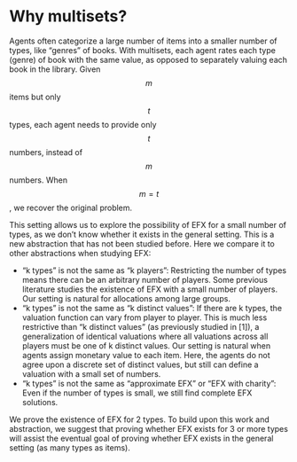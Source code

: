   
  
# Why multisets?

Agents often categorize a large number of items into a smaller number of types, like “genres” of books. With multisets, each agent rates each type (genre) of book with the same value, as opposed to separately valuing each book in the library. Given $$m$$ items but only $$t$$ types, each agent needs to provide only $$t$$ numbers, instead of $$m$$ numbers. When $$m=t$$, we recover the original problem.

This setting allows us to explore the possibility of EFX for a small number of types, as we don’t know whether it exists in the general setting. This is a new abstraction that has not been studied before. Here we compare it to other abstractions when studying EFX:

* “k types” is not the same as “k players”: Restricting the number of types means there can be an arbitrary number of players. Some previous literature studies the existence of EFX with a small number of players. Our setting is natural for allocations among large groups.
* “k types” is not the same as “k distinct values”: If there are k types, the valuation function can vary from player to player. This is much less restrictive than “k distinct values” (as previously studied in [1]), a generalization of identical valuations where all valuations across all players must be one of k distinct values. Our setting is natural when agents assign monetary value to each item. Here, the agents do not agree upon a discrete set of distinct values, but still can define a valuation with a small set of numbers.
* “k types” is not the same as “approximate EFX” or “EFX with charity”: Even if the number of types is small, we still find complete EFX solutions.

We prove the existence of EFX for 2 types. To build upon this work and abstraction, we suggest that proving whether EFX exists for 3 or more types will assist the eventual goal of proving whether EFX exists in the general setting (as many types as items).


